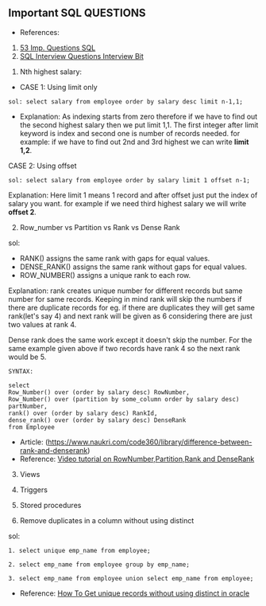 ## Important SQL QUESTIONS

- References:
1. [53 Imp. Questions SQL](https://youtu.be/pKFo8Mqp-cU)
2. [SQL Interview Questions Interview Bit](https://www.interviewbit.com/sql-interview-questions/)

<!-- ------------------------------------------------------- -->

1. Nth highest salary:

- CASE 1: Using limit only
```
sol: select salary from employee order by salary desc limit n-1,1;
```

- Explanation: As indexing starts from zero therefore if we have to find out the second highest salary then we put limit 1,1. 
The first integer after limit keyword is index and second one is number of records needed.
for example: if we have to find out 2nd and 3rd highest we can write **limit 1,2**.

CASE 2: Using offset

```
sol: select salary from employee order by salary limit 1 offset n-1;
```
Explanation: Here limit 1 means 1 record and after offset just put the index of salary you want. for example if we need
third highest salary we will write **offset 2**.

2. Row_number vs Partition vs Rank vs Dense Rank

sol: 
- RANK() assigns the same rank with gaps for equal values.
- DENSE_RANK() assigns the same rank without gaps for equal values.
- ROW_NUMBER() assigns a unique rank to each row.

Explanation: rank creates unique number for different records but same number for same records. Keeping in mind rank will skip the numbers if there are duplicate records for eg.
if there are duplicates they will get same rank(let's say 4) and next rank will be given as 6 considering there are just two values at rank 4.

Dense rank does the same work except it doesn't skip the number. For the same example given above if two records have rank 4 so the next rank would be 5.


```
SYNTAX:

select 
Row_Number() over (order by salary desc) RowNumber,
Row_Number() over (partition by some_column order by salary desc) partNumber,  
rank() over (order by salary desc) RankId,  
dense_rank() over (order by salary desc) DenseRank 
from Employee

```
- Article: (https://www.naukri.com/code360/library/difference-between-rank-and-denserank)
- Reference: [Video tutorial on RowNumber,Partition,Rank and DenseRank](https://youtu.be/QFj-hZi8MKk)

3. Views
4. Triggers
5. Stored procedures

6. Remove duplicates in a column without using distinct

sol:
```
1. select unique emp_name from employee;

2. select emp_name from employee group by emp_name;

3. select emp_name from employee union select emp_name from employee;
```
- Reference: [How To Get unique records without using distinct in oracle](https://youtu.be/2G8zuE5JuUA)


